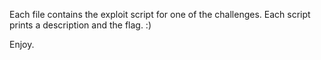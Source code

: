 Each file contains the exploit script for one of the challenges.
Each script prints a description and the flag. :)

Enjoy.
